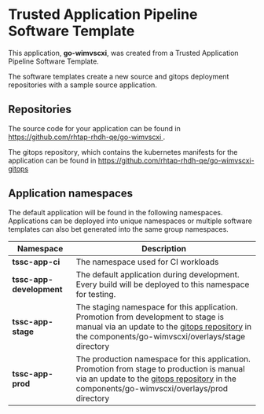 # Trusted Application Pipeline Software Template

This application, **go-wimvscxi**, was created from a Trusted Application Pipeline Software Template.

The software templates create a new source and gitops deployment repositories with a sample source application. 

## Repositories

The source code for your application can be found in [https://github.com/rhtap-rhdh-qe/go-wimvscxi ](https://github.com/rhtap-rhdh-qe/go-wimvscxi ).
 
The gitops repository, which contains the kubernetes manifests for the application can be found in 
[https://github.com/rhtap-rhdh-qe/go-wimvscxi-gitops ](https://github.com/rhtap-rhdh-qe/go-wimvscxi-gitops ) 

## Application namespaces 

The default application will be found in the following namespaces. Applications can be deployed into unique namespaces or multiple software templates can also bet generated into the same group namespaces.  

|  Namespace   |  Description   |  
| -------- | -------- |
| **tssc-app-ci** | The namespace used for CI workloads |
| **tssc-app-development** | The default application during development. Every build will be deployed to this namespace for testing. |
| **tssc-app-stage** | The staging namespace for this application. Promotion from development to stage is manual via an update to the [gitops repository](https://github.com/rhtap-rhdh-qe/go-wimvscxi-gitops ) in the components/go-wimvscxi/overlays/stage directory |
| **tssc-app-prod** | The production namespace for this application. Promotion from stage to production is manual via an update to the [gitops repository](https://github.com/rhtap-rhdh-qe/go-wimvscxi-gitops ) in the components/go-wimvscxi/overlays/prod directory |